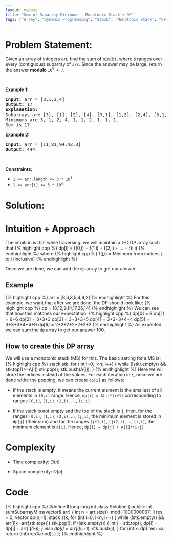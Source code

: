 ```yaml
---
layout: mypost
title: "Sum of Subarray Minimums - Monotonic Stack + DP"
tags: ["Array", "Dynamic Programming", "Stack", "Monotonic Stack", "C++", "Medium"]
---
```

# Problem Statement:
<p>Given an array of integers arr, find the sum of <code>min(b)</code>, where <code>b</code> ranges over every (contiguous) subarray of <code>arr</code>. Since the answer may be large, return the answer <strong>modulo</strong> <code>10<sup>9</sup> + 7</code>.</p>

<p>&nbsp;</p>
<p><strong class="example">Example 1:</strong></p>

<pre>
<strong>Input:</strong> arr = [3,1,2,4]
<strong>Output:</strong> 17
<strong>Explanation:</strong> 
Subarrays are [3], [1], [2], [4], [3,1], [1,2], [2,4], [3,1,2], [1,2,4], [3,1,2,4]. 
Minimums are 3, 1, 2, 4, 1, 1, 2, 1, 1, 1.
Sum is 17.
</pre>

<p><strong class="example">Example 2:</strong></p>

<pre>
<strong>Input:</strong> arr = [11,81,94,43,3]
<strong>Output:</strong> 444
</pre>

<p>&nbsp;</p>
<p><strong>Constraints:</strong></p>

<ul>
	<li><code>1 &lt;= arr.length &lt;= 3 * 10<sup>4</sup></code></li>
	<li><code>1 &lt;= arr[i] &lt;= 3 * 10<sup>4</sup></code></li>
</ul>

# Solution:
# Intuition + Approach
<!-- Describe your first thoughts on how to solve this problem. -->
The intuition is that while traversing, we will maintain a 1-D DP array such that
 {% highlight cpp %} 
dp[i] = f(0,i) + f(1,i) + f(2,i) + ... + f(i,i)
 {% endhighlight %}
where 
 {% highlight cpp %} 
f(j,i) = Minimum from indices j to i (inclusive)
 {% endhighlight %}

Once we are done, we can add the `dp` array to get our answer.

## Example
 {% highlight cpp %} 
arr = [8,6,3,5,4,9,2]
 {% endhighlight %}
For this example, we want that after we are done, the DP should look like:
 {% highlight cpp %} 
dp = [8,12,9,14,17,26,14]
 {% endhighlight %}
We can see that how this matches our expectation:
 {% highlight cpp %} 
dp[0] = 8
dp[1] = 6+6
dp[2] = 3+3+3
dp[3] = 3+3+3+5
dp[4] = 3+3+3+4+4
dp[5] = 3+3+3+4+4+9
dp[6] = 2+2+2+2+2+2+2
 {% endhighlight %}
As expected we can sum the `dp` array to get our answer 100.

## How to create this DP array
We will use a monotonic stack (MS) for this. The basic setting for a MS is:
 {% highlight cpp %} 
stack<int> stk;
for (int i=0; i<n; i++)
{
    while (!stk).empty() && stk.top()>=A[i]) stk.pop();
    stk.push(A[i]);
}
 {% endhighlight %}
Here we will store the indices instead of the values. For each iteration in `i`, once we are done withe the popping, we can create `dp[i]` as follows:
- If the stack is empty, it means the current element is the smallest of all elements in `(0,i)` range. Hence, `dp[i] = A[i]*(i+1)` corresponding to ranges `(0,i)`, `(1,i)`, `(2,i)`, ...., `(i,i)`.

- If the stack is not empty and the top of the stack is `j`, then, for the ranges `(0,i)`, `(1,i)`, `(2,i)`, ..., `(j,i)`, the minimum element is stored in `dp[j]` (their sum) and for the ranges `(j+1,i)`, `(j+2,i)`, ..., `(i,i)`, the minimum element is `A[i]`. Hence, `dp[i] = dp[j] + A[i]*(i-j)`

# Complexity
- Time complexity: $O(n)$
<!-- Add your time complexity here, e.g. $$O(n)$$ -->

- Space complexity: $O(n)$
<!-- Add your space complexity here, e.g. $$O(n)$$ -->

# Code
 {% highlight cpp %} 
#define ll long long int
class Solution {
public:
    int sumSubarrayMins(vector<int>& arr) 
    {
        int n = arr.size(), mod=1000000007;
        ll res = 0;
        vector<ll> dp(n,-1);
        stack<int> stk;
        for (int i=0; i<n; i++)
        {
            while (!stk.empty() && arr[i]<=arr[stk.top()]) stk.pop();
            if (!stk.empty())
            {
                int j = stk.top();
                dp[i] = dp[j] + arr[i]*(i-j);
            } 
            else dp[i] = arr[i]*(i+1);
            stk.push(i);
        }
        for (int x: dp) res+=x;
        return (int)(res%mod);
    }
};
 {% endhighlight %}
